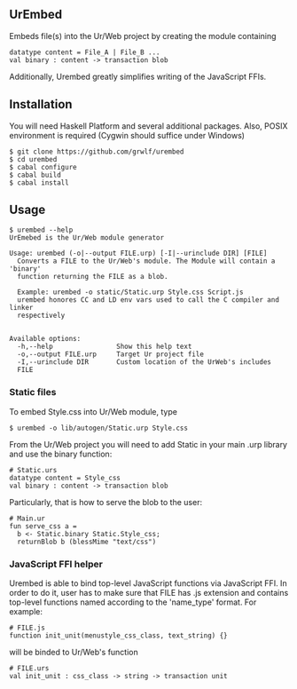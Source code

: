 UrEmbed
-------

Embeds file(s) into the Ur/Web project by creating the module containing

    datatype content = File_A | File_B ...
    val binary : content -> transaction blob

Additionally, Urembed greatly simplifies writing of the JavaScript FFIs.

Installation
------------

You will need Haskell Platform and several additional packages. Also, POSIX
environment is required (Cygwin should suffice under Windows)

    $ git clone https://github.com/grwlf/urembed
    $ cd urembed
    $ cabal configure
    $ cabal build
    $ cabal install

Usage
-----

    $ urembed --help
    UrEmebed is the Ur/Web module generator

    Usage: urembed (-o|--output FILE.urp) [-I|--urinclude DIR] [FILE]
      Converts a FILE to the Ur/Web's module. The Module will contain a 'binary' 
      function returning the FILE as a blob. 
     
      Example: urembed -o static/Static.urp Style.css Script.js
      urembed honores CC and LD env vars used to call the C compiler and linker
      respectively


    Available options:
      -h,--help                Show this help text
      -o,--output FILE.urp     Target Ur project file
      -I,--urinclude DIR       Custom location of the UrWeb's includes
      FILE

### Static files

To embed Style.css into Ur/Web module, type

    $ urembed -o lib/autogen/Static.urp Style.css

From the Ur/Web project you will need to add Static in your main .urp library
and use the binary function:

    # Static.urs
    datatype content = Style_css
    val binary : content -> transaction blob

Particularly, that is how to serve the blob to the user:

    # Main.ur
    fun serve_css a =
      b <- Static.binary Static.Style_css;
      returnBlob b (blessMime "text/css")

### JavaScript FFI helper

Urembed is able to bind top-level JavaScript functions via
JavaScript FFI. In order to do it, user has to make sure that FILE has .js
extension and contains top-level functions named according to the 'name\_type'
format. For example:
    
    # FILE.js
    function init_unit(menustyle_css_class, text_string) {}

will be binded to Ur/Web's function

    # FILE.urs
    val init_unit : css_class -> string -> transaction unit

